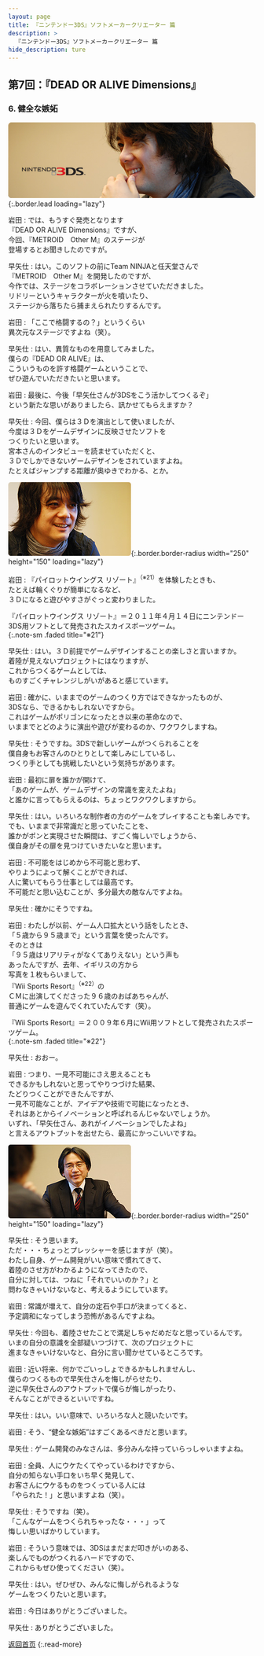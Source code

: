 ```yaml
---
layout: page
title: 『ニンテンドー3DS』ソフトメーカークリエーター 篇
description: >
  『ニンテンドー3DS』ソフトメーカークリエーター 篇
hide_description: ture
---
```


## 第7回：『DEAD OR ALIVE Dimensions』

### 6. 健全な嫉妬

![](/interviews/jp/3ds/creators/vol1/img/mainvisual6.jpg){:.border.lead loading="lazy"}

岩田
: では、もうすぐ発売となります<br>『DEAD OR ALIVE Dimensions』ですが、<br>今回、『METROID　Other M』のステージが<br>登場するとお聞きしたのですが。

早矢仕
: はい。このソフトの前にTeam NINJAと任天堂さんで<br>『METROID　Other M』を開発したのですが、<br>今作では、ステージをコラボレーションさせていただきました。<br>リドリーというキャラクターが火を噴いたり、<br>ステージから落ちたら捕まえられたりするんです。

岩田
: 「ここで格闘するの？」というくらい<br>異次元なステージですよね（笑）。

早矢仕
: はい、異質なものを用意してみました。<br>僕らの『DEAD OR ALIVE』は、<br>こういうものを許す格闘ゲームということで、<br>ぜひ遊んでいただきたいと思います。

岩田
: 最後に、今後「早矢仕さんが3DSをこう活かしてつくるぞ」<br>という新たな思いがありましたら、訊かせてもらえますか？

早矢仕
: 今回、僕らは３Ｄを演出として使いましたが、<br>今度は３Ｄをゲームデザインに反映させたソフトを<br>つくりたいと思います。<br>宮本さんのインタビューを読ませていただくと、<br>３Ｄでしかできないゲームデザインをされていますよね。<br>たとえばジャンプする距離が奥ゆきでわかる、とか。

![](/interviews/jp/3ds/creators/vol1/img/photo13.jpg){:.border.border-radius width="250" height="150" loading="lazy"}

岩田
: 『パイロットウイングス リゾート』<sup>（※21）</sup>を体験したときも、<br>たとえば輪くぐりが簡単になるなど、<br>３Ｄになると遊びやすさがぐっと変わりました。

『パイロットウイングス リゾート』＝２０１１年４月１４日にニンテンドー3DS用ソフトとして発売されたスカイスポーツゲーム。              
{:.note-sm .faded title="※21"}

早矢仕
: はい。３Ｄ前提でゲームデザインすることの楽しさと言いますか。<br>着陸が見えないプロジェクトにはなりますが、<br>これからつくるゲームとしては、<br>ものすごくチャレンジしがいがあると感じています。

岩田
: 確かに、いままでのゲームのつくり方ではできなかったものが、<br>3DSなら、できるかもしれないですから。<br>これはゲームがポリゴンになったとき以来の革命なので、<br>いままでとどのように演出や遊びが変わるのか、ワクワクしますね。

早矢仕
: そうですね。3DSで新しいゲームがつくられることを<br>僕自身もお客さんのひとりとして楽しみにしているし、<br>つくり手としても挑戦したいという気持ちがあります。

岩田
: 最初に扉を誰かが開けて、<br>「あのゲームが、ゲームデザインの常識を変えたよね」<br>と誰かに言ってもらえるのは、ちょっとワクワクしますから。

早矢仕
: はい。いろいろな制作者の方のゲームをプレイすることも楽しみです。<br>でも、いままで非常識だと思っていたことを、<br>誰かがポンと実現させた瞬間は、すごく悔しいでしょうから、<br>僕自身がその扉を見つけていきたいなと思います。

岩田
: 不可能をはじめから不可能と思わず、<br>やりようによって解くことができれば、<br>人に驚いてもらう仕事としては最高です。<br>不可能だと思い込むことが、多分最大の敵なんですよね。

早矢仕
: 確かにそうですね。

岩田
: わたしが以前、ゲーム人口拡大という話をしたとき、<br>「５歳から９５歳まで」という言葉を使ったんです。<br>そのときは<br>「９５歳はリアリティがなくてありえない」という声も<br>あったんですが、去年、イギリスの方から<br>写真を１枚もらいまして、<br>『Wii Sports Resort』<sup>（※22）</sup>の<br>ＣＭに出演してくださった９６歳のおばあちゃんが、<br>普通にゲームを遊んでくれていたんです（笑）。

『Wii Sports Resort』＝２００９年６月にWii用ソフトとして発売されたスポーツゲーム。              
{:.note-sm .faded title="※22"}

早矢仕
: おおー。

岩田
: つまり、一見不可能にさえ思えることも<br>できるかもしれないと思ってやりつづけた結果、<br>たどりつくことができたんですが、<br>一見不可能なことが、アイデアや技術で可能になったとき、<br>それはあとからイノベーションと呼ばれるんじゃないでしょうか。<br>いずれ、「早矢仕さん、あれがイノベーションでしたよね」<br>と言えるアウトプットを出せたら、最高にかっこいいですね。

![](/interviews/jp/3ds/creators/vol1/img/photo14.jpg){:.border.border-radius width="250" height="150" loading="lazy"}

早矢仕
: そう思います。<br>ただ・・・ちょっとプレッシャーを感じますが（笑）。<br>わたし自身、ゲーム開発がいい意味で慣れてきて、<br>着陸のさせ方がわかるようになってきたので、<br>自分に対しては、つねに「それでいいのか？」と<br>問わなきゃいけないなと、考えるようにしています。

岩田
: 常識が増えて、自分の定石や手口が決まってくると、<br>予定調和になってしまう恐怖があるんですよね。

早矢仕
: 今回も、着陸させたことで満足しちゃだめだなと思っているんです。<br>いまの自分の意識を全部疑いつづけて、次のプロジェクトに<br>進まなきゃいけないなと、自分に言い聞かせているところです。

岩田
: 近い将来、何かでごいっしょできるかもしれませんし、<br>僕らのつくるもので早矢仕さんを悔しがらせたり、<br>逆に早矢仕さんのアウトプットで僕らが悔しがったり、<br>そんなことができるといいですね。

早矢仕
: はい。いい意味で、いろいろな人と競いたいです。

岩田
: そう、“健全な嫉妬”はすごくあるべきだと思います。

早矢仕
: ゲーム開発のみなさんは、多分みんな持っていらっしゃいますよね。

岩田
: 全員、人にウケたくてやっているわけですから、<br>自分の知らない手口をいち早く発見して、<br>お客さんにウケるものをつくっている人には<br>「やられた！」と思いますよね（笑）。

早矢仕
: そうですね（笑）。<br>「こんなゲームをつくられちゃったな・・・」って<br>悔しい思いばかりしています。

岩田
: そういう意味では、3DSはまだまだ叩きがいのある、<br>楽しんでものがつくれるハードですので、<br>これからもぜひ使ってください（笑）。

早矢仕
: はい。ぜひぜひ、みんなに悔しがられるような<br>ゲームをつくりたいと思います。

岩田
: 今日はありがとうございました。

早矢仕
: ありがとうございました。

[返回首页](../../../../../)
{:.read-more}


